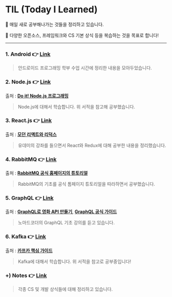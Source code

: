 # TIL (Today I Learned)

📝 매일 새로 공부해나가는 것들을 정리하고 있습니다.

📝 다양한 오픈소스, 프레임워크와 CS 기본 상식 등을 복습하는 것을 목표로 합니다!



___

### 1. Android :point_right: [**Link**](https://github.com/3457soso/TIL/tree/master/Android)

  > 안드로이드 프로그래밍 학부 수업 시간에 정리한 내용을 모아두었습니다.



### 2. Node.js 👉 [**Link**](https://github.com/3457soso/TIL/tree/master/Node.js)

출처 : [**Do it! Node.js 프로그래밍**](https://book.naver.com/bookdb/book_detail.nhn?bid=11738465)

  > Node.js에 대해서 학습합니다. 위 서적을 참고해 공부했습니다.
  

  

### 3. React.js 👉 [**Link**](https://github.com/3457soso/TIL/tree/master/React.js)

출처 : [**모던 리액트와 리덕스**](https://www.udemy.com/react-redux-korean/)

  > 유데미의 강좌를 들으면서 React와 Redux에 대해 공부한 내용을 정리했습니다.

  

### 4. RabbitMQ 👉 [**Link**](https://github.com/3457soso/TIL/tree/master/RabbitMQ)

출처 : [**RabbitMQ 공식 홈페이지의 튜토리얼**](https://www.rabbitmq.com/getstarted.html)

  > RabbitMQ의 기초를 공식 톰페이지 튜토리얼을 따라하면서 공부했습니다.



### 5. GraphQL 👉 [**Link**](https://github.com/3457soso/TIL/tree/master/GraphQL)

출처 : [**GraphQL로 영화 API 만들기**](https://academy.nomadcoders.co/p/make-a-movie-api-with-graphql-and-nodejs-super-begginner), [**GraphQL 공식 가이드**](https://graphql.org/learn/)

  > 노마드코더의 GraphQL 기초 강의를 듣고 있습니다.



### 6. Kafka 👉 [**Link**](https://github.com/3457soso/TIL/tree/master/Kafka)

출처 : [**카프카 핵심 가이드**](https://book.naver.com/bookdb/book_detail.nhn?bid=14093855)

  > Kafka에 대해서 학습합니다. 위 서적을 참고로 공부중입니다!



### +) Notes 👉 [**Link**](https://github.com/3457soso/study-spring-framework/tree/master/4_intelliJ-intro)

  > 각종 CS 및 개발 상식들에 대해 정리하고 있습니다.

